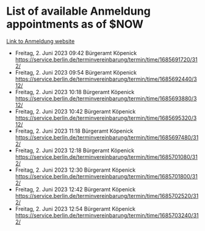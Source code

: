 # List of available Anmeldung appointments as of $NOW
[Link to Anmeldung website](https://service.berlin.de/terminvereinbarung/termin/tag.php?termin=1&anliegen[]=120686&dienstleisterlist=122210,122217,327316,122219,327312,122227,327314,122231,327346,122243,327348,122254,122252,329742,122260,329745,122262,329748,122271,327278,122273,327274,122277,327276,330436,122280,327294,122282,327290,122284,327292,122291,327270,122285,327266,122286,327264,122296,327268,150230,329760,122297,327286,122294,327284,122312,329763,122314,329775,122304,327330,122311,327334,122309,327332,317869,122281,327352,122279,329772,122283,122276,327324,122274,327326,122267,329766,122246,327318,122251,327320,122257,327322,122208,327298,122226,327300&herkunft=http%3A%2F%2Fservice.berlin.de%2Fdienstleistung%2F120686%2F)
- Freitag, 2. Juni 2023 09:42 Bürgeramt Köpenick https://service.berlin.de/terminvereinbarung/termin/time/1685691720/312/
- Freitag, 2. Juni 2023 09:54 Bürgeramt Köpenick https://service.berlin.de/terminvereinbarung/termin/time/1685692440/312/
- Freitag, 2. Juni 2023 10:18 Bürgeramt Köpenick https://service.berlin.de/terminvereinbarung/termin/time/1685693880/312/
- Freitag, 2. Juni 2023 10:42 Bürgeramt Köpenick https://service.berlin.de/terminvereinbarung/termin/time/1685695320/312/
- Freitag, 2. Juni 2023 11:18 Bürgeramt Köpenick https://service.berlin.de/terminvereinbarung/termin/time/1685697480/312/
- Freitag, 2. Juni 2023 12:18 Bürgeramt Köpenick https://service.berlin.de/terminvereinbarung/termin/time/1685701080/312/
- Freitag, 2. Juni 2023 12:30 Bürgeramt Köpenick https://service.berlin.de/terminvereinbarung/termin/time/1685701800/312/
- Freitag, 2. Juni 2023 12:42 Bürgeramt Köpenick https://service.berlin.de/terminvereinbarung/termin/time/1685702520/312/
- Freitag, 2. Juni 2023 12:54 Bürgeramt Köpenick https://service.berlin.de/terminvereinbarung/termin/time/1685703240/312/
